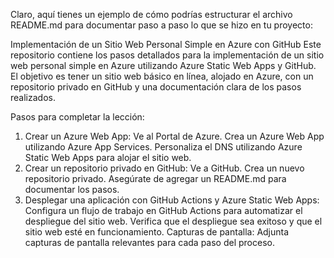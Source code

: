 
Claro, aquí tienes un ejemplo de cómo podrías estructurar el archivo README.md para documentar paso a paso lo que se hizo en tu proyecto:

Implementación de un Sitio Web Personal Simple en Azure con GitHub
Este repositorio contiene los pasos detallados para la implementación de un sitio web personal simple en Azure utilizando Azure Static Web Apps y GitHub. El objetivo es tener un sitio web básico en línea, alojado en Azure, con un repositorio privado en GitHub y una documentación clara de los pasos realizados.

Pasos para completar la lección:
1. Crear un Azure Web App:
Ve al Portal de Azure.
Crea un Azure Web App utilizando Azure App Services.
Personaliza el DNS utilizando Azure Static Web Apps para alojar el sitio web.
2. Crear un repositorio privado en GitHub:
Ve a GitHub.
Crea un nuevo repositorio privado.
Asegúrate de agregar un README.md para documentar los pasos.
3. Desplegar una aplicación con GitHub Actions y Azure Static Web Apps:
Configura un flujo de trabajo en GitHub Actions para automatizar el despliegue del sitio web.
Verifica que el despliegue sea exitoso y que el sitio web esté en funcionamiento.
Capturas de pantalla:
Adjunta capturas de pantalla relevantes para cada paso del proceso.
